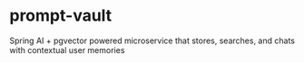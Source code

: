 # prompt-vault
Spring AI + pgvector powered microservice that stores, searches, and chats with contextual user memories
